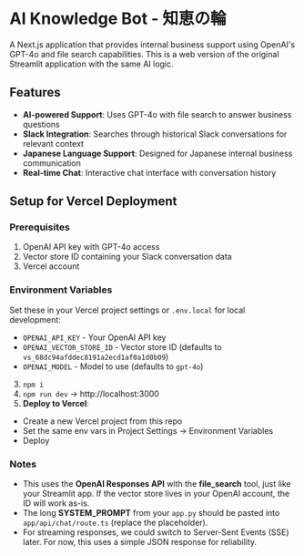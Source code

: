 # AI Knowledge Bot - 知恵の輪

A Next.js application that provides internal business support using OpenAI's GPT-4o and file search capabilities. This is a web version of the original Streamlit application with the same AI logic.

## Features

- **AI-powered Support**: Uses GPT-4o with file search to answer business questions
- **Slack Integration**: Searches through historical Slack conversations for relevant context
- **Japanese Language Support**: Designed for Japanese internal business communication
- **Real-time Chat**: Interactive chat interface with conversation history

## Setup for Vercel Deployment

### Prerequisites

1. OpenAI API key with GPT-4o access
2. Vector store ID containing your Slack conversation data
3. Vercel account

### Environment Variables

Set these in your Vercel project settings or `.env.local` for local development:

- `OPENAI_API_KEY` - Your OpenAI API key
- `OPENAI_VECTOR_STORE_ID` - Vector store ID (defaults to `vs_68dc94afddec8191a2ecd1af0a1d0b09`)
- `OPENAI_MODEL` - Model to use (defaults to `gpt-4o`)
3. `npm i`
4. `npm run dev` → http://localhost:3000
5. **Deploy to Vercel**:
- Create a new Vercel project from this repo
- Set the same env vars in Project Settings → Environment Variables
- Deploy


### Notes
- This uses the **OpenAI Responses API** with the **file_search** tool, just like your Streamlit app. If the vector store lives in your OpenAI account, the ID will work as-is.
- The long **SYSTEM_PROMPT** from your `app.py` should be pasted into `app/api/chat/route.ts` (replace the placeholder).
- For streaming responses, we could switch to Server-Sent Events (SSE) later. For now, this uses a simple JSON response for reliability.